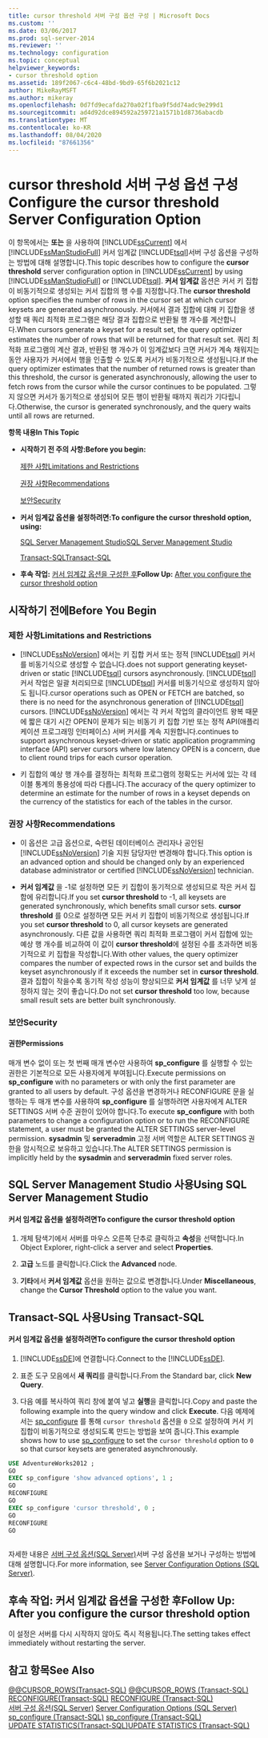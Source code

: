 ```yaml
---
title: cursor threshold 서버 구성 옵션 구성 | Microsoft Docs
ms.custom: ''
ms.date: 03/06/2017
ms.prod: sql-server-2014
ms.reviewer: ''
ms.technology: configuration
ms.topic: conceptual
helpviewer_keywords:
- cursor threshold option
ms.assetid: 189f2067-c6c4-48bd-9bd9-65f6b2021c12
author: MikeRayMSFT
ms.author: mikeray
ms.openlocfilehash: 0d7fd9ecafda270a02f1fba9f5dd74adc9e299d1
ms.sourcegitcommit: ad4d92dce894592a259721a1571b1d8736abacdb
ms.translationtype: MT
ms.contentlocale: ko-KR
ms.lasthandoff: 08/04/2020
ms.locfileid: "87661356"
---
```

# <a name="configure-the-cursor-threshold-server-configuration-option"></a><span data-ttu-id="1443c-102">cursor threshold 서버 구성 옵션 구성</span><span class="sxs-lookup"><span data-stu-id="1443c-102">Configure the cursor threshold Server Configuration Option</span></span>
  <span data-ttu-id="1443c-103">이 항목에서는 **또는** 을 사용하여 [!INCLUDE[ssCurrent](../../includes/sscurrent-md.md)] 에서 [!INCLUDE[ssManStudioFull](../../includes/ssmanstudiofull-md.md)] 커서 임계값 [!INCLUDE[tsql](../../includes/tsql-md.md)]서버 구성 옵션을 구성하는 방법에 대해 설명합니다.</span><span class="sxs-lookup"><span data-stu-id="1443c-103">This topic describes how to configure the **cursor threshold** server configuration option in [!INCLUDE[ssCurrent](../../includes/sscurrent-md.md)] by using [!INCLUDE[ssManStudioFull](../../includes/ssmanstudiofull-md.md)] or [!INCLUDE[tsql](../../includes/tsql-md.md)].</span></span> <span data-ttu-id="1443c-104">**커서 임계값** 옵션은 커서 키 집합이 비동기적으로 생성되는 커서 집합의 행 수를 지정합니다.</span><span class="sxs-lookup"><span data-stu-id="1443c-104">The **cursor threshold** option specifies the number of rows in the cursor set at which cursor keysets are generated asynchronously.</span></span> <span data-ttu-id="1443c-105">커서에서 결과 집합에 대해 키 집합을 생성할 때 쿼리 최적화 프로그램은 해당 결과 집합으로 반환될 행 개수를 계산합니다.</span><span class="sxs-lookup"><span data-stu-id="1443c-105">When cursors generate a keyset for a result set, the query optimizer estimates the number of rows that will be returned for that result set.</span></span> <span data-ttu-id="1443c-106">쿼리 최적화 프로그램의 계산 결과, 반환된 행 개수가 이 임계값보다 크면 커서가 계속 채워지는 동안 사용자가 커서에서 행을 인출할 수 있도록 커서가 비동기적으로 생성됩니다.</span><span class="sxs-lookup"><span data-stu-id="1443c-106">If the query optimizer estimates that the number of returned rows is greater than this threshold, the cursor is generated asynchronously, allowing the user to fetch rows from the cursor while the cursor continues to be populated.</span></span> <span data-ttu-id="1443c-107">그렇지 않으면 커서가 동기적으로 생성되어 모든 행이 반환될 때까지 쿼리가 기다립니다.</span><span class="sxs-lookup"><span data-stu-id="1443c-107">Otherwise, the cursor is generated synchronously, and the query waits until all rows are returned.</span></span>  
  
 <span data-ttu-id="1443c-108">**항목 내용**</span><span class="sxs-lookup"><span data-stu-id="1443c-108">**In This Topic**</span></span>  
  
-   <span data-ttu-id="1443c-109">**시작하기 전 주의 사항:**</span><span class="sxs-lookup"><span data-stu-id="1443c-109">**Before you begin:**</span></span>  
  
     [<span data-ttu-id="1443c-110">제한 사항</span><span class="sxs-lookup"><span data-stu-id="1443c-110">Limitations and Restrictions</span></span>](#Restrictions)  
  
     [<span data-ttu-id="1443c-111">권장 사항</span><span class="sxs-lookup"><span data-stu-id="1443c-111">Recommendations</span></span>](#Recommendations)  
  
     [<span data-ttu-id="1443c-112">보안</span><span class="sxs-lookup"><span data-stu-id="1443c-112">Security</span></span>](#Security)  
  
-   <span data-ttu-id="1443c-113">**커서 임계값 옵션을 설정하려면:**</span><span class="sxs-lookup"><span data-stu-id="1443c-113">**To configure the cursor threshold option, using:**</span></span>  
  
     [<span data-ttu-id="1443c-114">SQL Server Management Studio</span><span class="sxs-lookup"><span data-stu-id="1443c-114">SQL Server Management Studio</span></span>](#SSMSProcedure)  
  
     [<span data-ttu-id="1443c-115">Transact-SQL</span><span class="sxs-lookup"><span data-stu-id="1443c-115">Transact-SQL</span></span>](#TsqlProcedure)  
  
-   <span data-ttu-id="1443c-116">**후속 작업:**  [커서 임계값 옵션을 구성한 후](#FollowUp)</span><span class="sxs-lookup"><span data-stu-id="1443c-116">**Follow Up:**  [After you configure the cursor threshold option](#FollowUp)</span></span>  
  
##  <a name="before-you-begin"></a><a name="BeforeYouBegin"></a> <span data-ttu-id="1443c-117">시작하기 전에</span><span class="sxs-lookup"><span data-stu-id="1443c-117">Before You Begin</span></span>  
  
###  <a name="limitations-and-restrictions"></a><a name="Restrictions"></a> <span data-ttu-id="1443c-118">제한 사항</span><span class="sxs-lookup"><span data-stu-id="1443c-118">Limitations and Restrictions</span></span>  
  
-   [!INCLUDE[ssNoVersion](../../includes/ssnoversion-md.md)] <span data-ttu-id="1443c-119">에서는 키 집합 커서 또는 정적 [!INCLUDE[tsql](../../includes/tsql-md.md)] 커서를 비동기식으로 생성할 수 없습니다.</span><span class="sxs-lookup"><span data-stu-id="1443c-119">does not support generating keyset-driven or static [!INCLUDE[tsql](../../includes/tsql-md.md)] cursors asynchronously.</span></span> [!INCLUDE[tsql](../../includes/tsql-md.md)] <span data-ttu-id="1443c-120">커서 작업은 일괄 처리되므로 [!INCLUDE[tsql](../../includes/tsql-md.md)] 커서를 비동기식으로 생성하지 않아도 됩니다.</span><span class="sxs-lookup"><span data-stu-id="1443c-120">cursor operations such as OPEN or FETCH are batched, so there is no need for the asynchronous generation of [!INCLUDE[tsql](../../includes/tsql-md.md)] cursors.</span></span> [!INCLUDE[ssNoVersion](../../includes/ssnoversion-md.md)] <span data-ttu-id="1443c-121">에서는 각 커서 작업의 클라이언트 왕복 때문에 짧은 대기 시간 OPEN이 문제가 되는 비동기 키 집합 기반 또는 정적 API(애플리케이션 프로그래밍 인터페이스) 서버 커서를 계속 지원합니다.</span><span class="sxs-lookup"><span data-stu-id="1443c-121">continues to support asynchronous keyset-driven or static application programming interface (API) server cursors where low latency OPEN is a concern, due to client round trips for each cursor operation.</span></span>  
  
-   <span data-ttu-id="1443c-122">키 집합의 예상 행 개수를 결정하는 최적화 프로그램의 정확도는 커서에 있는 각 테이블 통계의 통용성에 따라 다릅니다.</span><span class="sxs-lookup"><span data-stu-id="1443c-122">The accuracy of the query optimizer to determine an estimate for the number of rows in a keyset depends on the currency of the statistics for each of the tables in the cursor.</span></span>  
  
###  <a name="recommendations"></a><a name="Recommendations"></a> <span data-ttu-id="1443c-123">권장 사항</span><span class="sxs-lookup"><span data-stu-id="1443c-123">Recommendations</span></span>  
  
-   <span data-ttu-id="1443c-124">이 옵션은 고급 옵션으로, 숙련된 데이터베이스 관리자나 공인된 [!INCLUDE[ssNoVersion](../../includes/ssnoversion-md.md)] 기술 지원 담당자만 변경해야 합니다.</span><span class="sxs-lookup"><span data-stu-id="1443c-124">This option is an advanced option and should be changed only by an experienced database administrator or certified [!INCLUDE[ssNoVersion](../../includes/ssnoversion-md.md)] technician.</span></span>  
  
-   <span data-ttu-id="1443c-125">**커서 임계값** 을 -1로 설정하면 모든 키 집합이 동기적으로 생성되므로 작은 커서 집합에 유리합니다.</span><span class="sxs-lookup"><span data-stu-id="1443c-125">If you set **cursor threshold** to -1, all keysets are generated synchronously, which benefits small cursor sets.</span></span> <span data-ttu-id="1443c-126">**cursor threshold** 를 0으로 설정하면 모든 커서 키 집합이 비동기적으로 생성됩니다.</span><span class="sxs-lookup"><span data-stu-id="1443c-126">If you set **cursor threshold** to 0, all cursor keysets are generated asynchronously.</span></span> <span data-ttu-id="1443c-127">다른 값을 사용하면 쿼리 최적화 프로그램이 커서 집합에 있는 예상 행 개수를 비교하여 이 값이 **cursor threshold**에 설정된 수를 초과하면 비동기적으로 키 집합을 작성합니다.</span><span class="sxs-lookup"><span data-stu-id="1443c-127">With other values, the query optimizer compares the number of expected rows in the cursor set and builds the keyset asynchronously if it exceeds the number set in **cursor threshold**.</span></span> <span data-ttu-id="1443c-128">결과 집합이 작을수록 동기적 작성 성능이 향상되므로 **커서 임계값** 를 너무 낮게 설정하지 않는 것이 좋습니다.</span><span class="sxs-lookup"><span data-stu-id="1443c-128">Do not set **cursor threshold** too low, because small result sets are better built synchronously.</span></span>  
  
###  <a name="security"></a><a name="Security"></a> <span data-ttu-id="1443c-129">보안</span><span class="sxs-lookup"><span data-stu-id="1443c-129">Security</span></span>  
  
####  <a name="permissions"></a><a name="Permissions"></a> <span data-ttu-id="1443c-130">권한</span><span class="sxs-lookup"><span data-stu-id="1443c-130">Permissions</span></span>  
 <span data-ttu-id="1443c-131">매개 변수 없이 또는 첫 번째 매개 변수만 사용하여 **sp_configure** 를 실행할 수 있는 권한은 기본적으로 모든 사용자에게 부여됩니다.</span><span class="sxs-lookup"><span data-stu-id="1443c-131">Execute permissions on **sp_configure** with no parameters or with only the first parameter are granted to all users by default.</span></span> <span data-ttu-id="1443c-132">구성 옵션을 변경하거나 RECONFIGURE 문을 실행하는 두 매개 변수를 사용하여 **sp_configure** 를 실행하려면 사용자에게 ALTER SETTINGS 서버 수준 권한이 있어야 합니다.</span><span class="sxs-lookup"><span data-stu-id="1443c-132">To execute **sp_configure** with both parameters to change a configuration option or to run the RECONFIGURE statement, a user must be granted the ALTER SETTINGS server-level permission.</span></span> <span data-ttu-id="1443c-133">**sysadmin** 및 **serveradmin** 고정 서버 역할은 ALTER SETTINGS 권한을 암시적으로 보유하고 있습니다.</span><span class="sxs-lookup"><span data-stu-id="1443c-133">The ALTER SETTINGS permission is implicitly held by the **sysadmin** and **serveradmin** fixed server roles.</span></span>  
  
##  <a name="using-sql-server-management-studio"></a><a name="SSMSProcedure"></a> <span data-ttu-id="1443c-134">SQL Server Management Studio 사용</span><span class="sxs-lookup"><span data-stu-id="1443c-134">Using SQL Server Management Studio</span></span>  
  
#### <a name="to-configure-the-cursor-threshold-option"></a><span data-ttu-id="1443c-135">커서 임계값 옵션을 설정하려면</span><span class="sxs-lookup"><span data-stu-id="1443c-135">To configure the cursor threshold option</span></span>  
  
1.  <span data-ttu-id="1443c-136">개체 탐색기에서 서버를 마우스 오른쪽 단추로 클릭하고 **속성**을 선택합니다.</span><span class="sxs-lookup"><span data-stu-id="1443c-136">In Object Explorer, right-click a server and select **Properties**.</span></span>  
  
2.  <span data-ttu-id="1443c-137">**고급** 노드를 클릭합니다.</span><span class="sxs-lookup"><span data-stu-id="1443c-137">Click the **Advanced** node.</span></span>  
  
3.  <span data-ttu-id="1443c-138">**기타**에서 **커서 임계값** 옵션을 원하는 값으로 변경합니다.</span><span class="sxs-lookup"><span data-stu-id="1443c-138">Under **Miscellaneous**, change the **Cursor Threshold** option to the value you want.</span></span>  
  
##  <a name="using-transact-sql"></a><a name="TsqlProcedure"></a> <span data-ttu-id="1443c-139">Transact-SQL 사용</span><span class="sxs-lookup"><span data-stu-id="1443c-139">Using Transact-SQL</span></span>  
  
#### <a name="to-configure-the-cursor-threshold-option"></a><span data-ttu-id="1443c-140">커서 임계값 옵션을 설정하려면</span><span class="sxs-lookup"><span data-stu-id="1443c-140">To configure the cursor threshold option</span></span>  
  
1.  <span data-ttu-id="1443c-141">[!INCLUDE[ssDE](../../includes/ssde-md.md)]에 연결합니다.</span><span class="sxs-lookup"><span data-stu-id="1443c-141">Connect to the [!INCLUDE[ssDE](../../includes/ssde-md.md)].</span></span>  
  
2.  <span data-ttu-id="1443c-142">표준 도구 모음에서 **새 쿼리**를 클릭합니다.</span><span class="sxs-lookup"><span data-stu-id="1443c-142">From the Standard bar, click **New Query**.</span></span>  
  
3.  <span data-ttu-id="1443c-143">다음 예를 복사하여 쿼리 창에 붙여 넣고 **실행**을 클릭합니다.</span><span class="sxs-lookup"><span data-stu-id="1443c-143">Copy and paste the following example into the query window and click **Execute**.</span></span> <span data-ttu-id="1443c-144">다음 예제에서는 [sp_configure](/sql/relational-databases/system-stored-procedures/sp-configure-transact-sql) 를 통해 `cursor threshold` 옵션을 `0` 으로 설정하여 커서 키 집합이 비동기적으로 생성되도록 만드는 방법을 보여 줍니다.</span><span class="sxs-lookup"><span data-stu-id="1443c-144">This example shows how to use [sp_configure](/sql/relational-databases/system-stored-procedures/sp-configure-transact-sql) to set the `cursor threshold` option to `0` so that cursor keysets are generated asynchronously.</span></span>  
  
```sql  
USE AdventureWorks2012 ;  
GO  
EXEC sp_configure 'show advanced options', 1 ;  
GO  
RECONFIGURE  
GO  
EXEC sp_configure 'cursor threshold', 0 ;  
GO  
RECONFIGURE  
GO  
  
```  
  
 <span data-ttu-id="1443c-145">자세한 내용은 [서버 구성 옵션&#40;SQL Server&#41;](server-configuration-options-sql-server.md)서버 구성 옵션을 보거나 구성하는 방법에 대해 설명합니다.</span><span class="sxs-lookup"><span data-stu-id="1443c-145">For more information, see [Server Configuration Options &#40;SQL Server&#41;](server-configuration-options-sql-server.md).</span></span>  
  
##  <a name="follow-up-after-you-configure-the-cursor-threshold-option"></a><a name="FollowUp"></a> <span data-ttu-id="1443c-146">후속 작업: 커서 임계값 옵션을 구성한 후</span><span class="sxs-lookup"><span data-stu-id="1443c-146">Follow Up: After you configure the cursor threshold option</span></span>  
 <span data-ttu-id="1443c-147">이 설정은 서버를 다시 시작하지 않아도 즉시 적용됩니다.</span><span class="sxs-lookup"><span data-stu-id="1443c-147">The setting takes effect immediately without restarting the server.</span></span>  
  
## <a name="see-also"></a><span data-ttu-id="1443c-148">참고 항목</span><span class="sxs-lookup"><span data-stu-id="1443c-148">See Also</span></span>  
 <span data-ttu-id="1443c-149">[@@CURSOR_ROWS&#40;Transact-SQL&#41;](/sql/t-sql/functions/cursor-rows-transact-sql) </span><span class="sxs-lookup"><span data-stu-id="1443c-149">[@@CURSOR_ROWS &#40;Transact-SQL&#41;](/sql/t-sql/functions/cursor-rows-transact-sql) </span></span>  
 <span data-ttu-id="1443c-150">[RECONFIGURE&#40;Transact-SQL&#41;](/sql/t-sql/language-elements/reconfigure-transact-sql) </span><span class="sxs-lookup"><span data-stu-id="1443c-150">[RECONFIGURE &#40;Transact-SQL&#41;](/sql/t-sql/language-elements/reconfigure-transact-sql) </span></span>  
 <span data-ttu-id="1443c-151">[서버 구성 옵션&#40;SQL Server&#41;](server-configuration-options-sql-server.md) </span><span class="sxs-lookup"><span data-stu-id="1443c-151">[Server Configuration Options &#40;SQL Server&#41;](server-configuration-options-sql-server.md) </span></span>  
 <span data-ttu-id="1443c-152">[sp_configure &#40;Transact-SQL&#41;](/sql/relational-databases/system-stored-procedures/sp-configure-transact-sql) </span><span class="sxs-lookup"><span data-stu-id="1443c-152">[sp_configure &#40;Transact-SQL&#41;](/sql/relational-databases/system-stored-procedures/sp-configure-transact-sql) </span></span>  
 [<span data-ttu-id="1443c-153">UPDATE STATISTICS&#40;Transact-SQL&#41;</span><span class="sxs-lookup"><span data-stu-id="1443c-153">UPDATE STATISTICS &#40;Transact-SQL&#41;</span></span>](/sql/t-sql/statements/update-statistics-transact-sql)  
  
  
